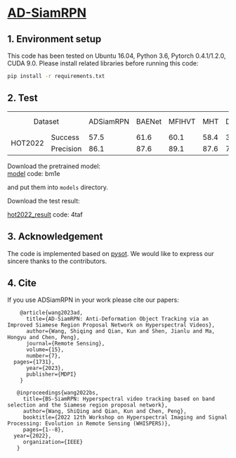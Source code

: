# [AD-SiamRPN](https://www.mdpi.com/2072-4292/15/7/1731)

## 1. Environment setup
This code has been tested on Ubuntu 16.04, Python 3.6, Pytorch 0.4.1/1.2.0, CUDA 9.0.
Please install related libraries before running this code: 

```bash
pip install -r requirements.txt
```

## 2. Test
<table>
    <tr>
        <td colspan="2" align=center> Dataset</td>
        <td align=center>ADSiamRPN</td>
        <td align=center>BAENet</td>
        <td align=center>MFIHVT</td>
        <td align=center>MHT</td>
        <td align=center>DeepHKCF</td>
        <td align=center>BS-SiamRPN</td>
        <td align=center>SiamRPN++</td>
        <td align=center>DaSiamRPN</td>
    </tr>
    <tr>
        <td rowspan="2" align=center>HOT2022</td>
        <td>Success</td>
        <td>57.5</td>
        <td>61.6</td>
        <td>60.1</td>
        <td>58.4</td>
        <td>38.5</td>
        <td>53.3</td>
        <td>52.9</td>
        <td>55.8</td>
    </tr>
    <tr>
        <td>Precision</td>
        <td>86.1</td>
        <td>87.6</td>
        <td>89.1</td>
        <td>87.6</td>
        <td>73.7</td>
        <td>84.5</td>
        <td>83.4</td>
        <td>83.1</td>
     </tr>
</table>    

Download the pretrained model:  
[model](https://pan.baidu.com/s/1I3Tgyp1PA9Y3YSZlyHwJJg?pwd=bm1e) code: bm1e  

and put them into `models` directory.

Download the test result: 

[hot2022_result](https://pan.baidu.com/s/18iQoqRzOBa7qxO1AZiVbIw?pwd=4taf) code: 4taf


## 3. Acknowledgement
The code is implemented based on [pysot](https://github.com/STVIR/pysot). We would like to express our sincere thanks to the contributors.


## 4. Cite
If you use ADSiamRPN in your work please cite our papers:
```
	@article{wang2023ad,
	  title={AD-SiamRPN: Anti-Deformation Object Tracking via an Improved Siamese Region Proposal Network on Hyperspectral Videos},
	  author={Wang, Shiqing and Qian, Kun and Shen, Jianlu and Ma, Hongyu and Chen, Peng},
	  journal={Remote Sensing},
	  volume={15},
	  number={7},
  pages={1731},
	  year={2023},
	  publisher={MDPI}
	}
```

```
   @inproceedings{wang2022bs,
     title={BS-SiamRPN: Hyperspectral video tracking based on band selection and the Siamese region proposal network},
     author={Wang, ShiQing and Qian, Kun and Chen, Peng},
     booktitle={2022 12th Workshop on Hyperspectral Imaging and Signal Processing: Evolution in Remote Sensing (WHISPERS)},
     pages={1--8},
  year={2022},
     organization={IEEE}
   }
```
